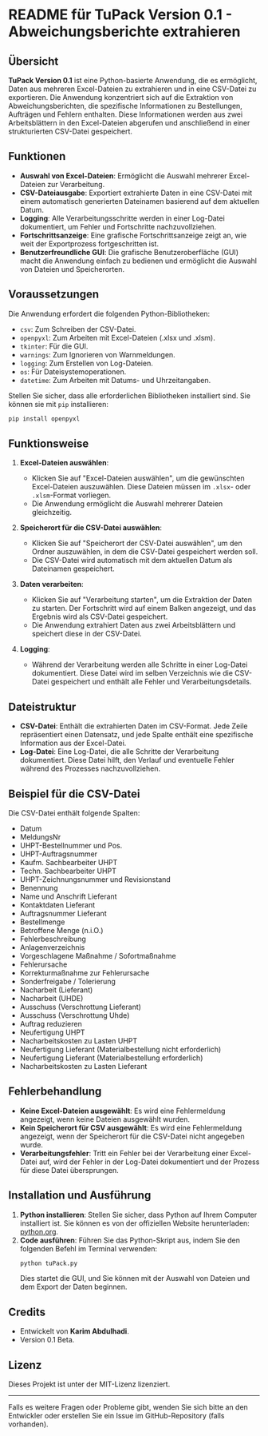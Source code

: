 # README für TuPack Version 0.1 - Abweichungsberichte extrahieren

## Übersicht
**TuPack Version 0.1** ist eine Python-basierte Anwendung, die es ermöglicht, Daten aus mehreren Excel-Dateien zu extrahieren und in eine CSV-Datei zu exportieren. Die Anwendung konzentriert sich auf die Extraktion von Abweichungsberichten, die spezifische Informationen zu Bestellungen, Aufträgen und Fehlern enthalten. Diese Informationen werden aus zwei Arbeitsblättern in den Excel-Dateien abgerufen und anschließend in einer strukturierten CSV-Datei gespeichert.

## Funktionen
- **Auswahl von Excel-Dateien**: Ermöglicht die Auswahl mehrerer Excel-Dateien zur Verarbeitung.
- **CSV-Dateiausgabe**: Exportiert extrahierte Daten in eine CSV-Datei mit einem automatisch generierten Dateinamen basierend auf dem aktuellen Datum.
- **Logging**: Alle Verarbeitungsschritte werden in einer Log-Datei dokumentiert, um Fehler und Fortschritte nachzuvollziehen.
- **Fortschrittsanzeige**: Eine grafische Fortschrittsanzeige zeigt an, wie weit der Exportprozess fortgeschritten ist.
- **Benutzerfreundliche GUI**: Die grafische Benutzeroberfläche (GUI) macht die Anwendung einfach zu bedienen und ermöglicht die Auswahl von Dateien und Speicherorten.

## Voraussetzungen
Die Anwendung erfordert die folgenden Python-Bibliotheken:
- `csv`: Zum Schreiben der CSV-Datei.
- `openpyxl`: Zum Arbeiten mit Excel-Dateien (.xlsx und .xlsm).
- `tkinter`: Für die GUI.
- `warnings`: Zum Ignorieren von Warnmeldungen.
- `logging`: Zum Erstellen von Log-Dateien.
- `os`: Für Dateisystemoperationen.
- `datetime`: Zum Arbeiten mit Datums- und Uhrzeitangaben.

Stellen Sie sicher, dass alle erforderlichen Bibliotheken installiert sind. Sie können sie mit `pip` installieren:
```bash
pip install openpyxl
```

## Funktionsweise
1. **Excel-Dateien auswählen**:
   - Klicken Sie auf "Excel-Dateien auswählen", um die gewünschten Excel-Dateien auszuwählen. Diese Dateien müssen im `.xlsx`- oder `.xlsm`-Format vorliegen.
   - Die Anwendung ermöglicht die Auswahl mehrerer Dateien gleichzeitig.

2. **Speicherort für die CSV-Datei auswählen**:
   - Klicken Sie auf "Speicherort der CSV-Datei auswählen", um den Ordner auszuwählen, in dem die CSV-Datei gespeichert werden soll.
   - Die CSV-Datei wird automatisch mit dem aktuellen Datum als Dateinamen gespeichert.

3. **Daten verarbeiten**:
   - Klicken Sie auf "Verarbeitung starten", um die Extraktion der Daten zu starten. Der Fortschritt wird auf einem Balken angezeigt, und das Ergebnis wird als CSV-Datei gespeichert.
   - Die Anwendung extrahiert Daten aus zwei Arbeitsblättern und speichert diese in der CSV-Datei.

4. **Logging**:
   - Während der Verarbeitung werden alle Schritte in einer Log-Datei dokumentiert. Diese Datei wird im selben Verzeichnis wie die CSV-Datei gespeichert und enthält alle Fehler und Verarbeitungsdetails.

## Dateistruktur
- **CSV-Datei**: Enthält die extrahierten Daten im CSV-Format. Jede Zeile repräsentiert einen Datensatz, und jede Spalte enthält eine spezifische Information aus der Excel-Datei.
- **Log-Datei**: Eine Log-Datei, die alle Schritte der Verarbeitung dokumentiert. Diese Datei hilft, den Verlauf und eventuelle Fehler während des Prozesses nachzuvollziehen.

## Beispiel für die CSV-Datei
Die CSV-Datei enthält folgende Spalten:
- Datum
- MeldungsNr
- UHPT-Bestellnummer und Pos.
- UHPT-Auftragsnummer
- Kaufm. Sachbearbeiter UHPT
- Techn. Sachbearbeiter UHPT
- UHPT-Zeichnungsnummer und Revisionstand
- Benennung
- Name und Anschrift Lieferant
- Kontaktdaten Lieferant
- Auftragsnummer Lieferant
- Bestellmenge
- Betroffene Menge (n.i.O.)
- Fehlerbeschreibung
- Anlagenverzeichnis
- Vorgeschlagene Maßnahme / Sofortmaßnahme
- Fehlerursache
- Korrekturmaßnahme zur Fehlerursache
- Sonderfreigabe / Tolerierung
- Nacharbeit (Lieferant)
- Nacharbeit (UHDE)
- Ausschuss (Verschrottung Lieferant)
- Ausschuss (Verschrottung Uhde)
- Auftrag reduzieren
- Neufertigung UHPT
- Nacharbeitskosten zu Lasten UHPT
- Neufertigung Lieferant (Materialbestellung nicht erforderlich)
- Neufertigung Lieferant (Materialbestellung erforderlich)
- Nacharbeitskosten zu Lasten Lieferant

## Fehlerbehandlung
- **Keine Excel-Dateien ausgewählt**: Es wird eine Fehlermeldung angezeigt, wenn keine Dateien ausgewählt wurden.
- **Kein Speicherort für CSV ausgewählt**: Es wird eine Fehlermeldung angezeigt, wenn der Speicherort für die CSV-Datei nicht angegeben wurde.
- **Verarbeitungsfehler**: Tritt ein Fehler bei der Verarbeitung einer Excel-Datei auf, wird der Fehler in der Log-Datei dokumentiert und der Prozess für diese Datei übersprungen.

## Installation und Ausführung
1. **Python installieren**: Stellen Sie sicher, dass Python auf Ihrem Computer installiert ist. Sie können es von der offiziellen Website herunterladen: [python.org](https://www.python.org/).
2. **Code ausführen**: Führen Sie das Python-Skript aus, indem Sie den folgenden Befehl im Terminal verwenden:
   ```bash
   python tuPack.py
   ```
   Dies startet die GUI, und Sie können mit der Auswahl von Dateien und dem Export der Daten beginnen.

## Credits
- Entwickelt von **Karim Abdulhadi**.
- Version 0.1 Beta.

## Lizenz
Dieses Projekt ist unter der MIT-Lizenz lizenziert.

---

Falls es weitere Fragen oder Probleme gibt, wenden Sie sich bitte an den Entwickler oder erstellen Sie ein Issue im GitHub-Repository (falls vorhanden).